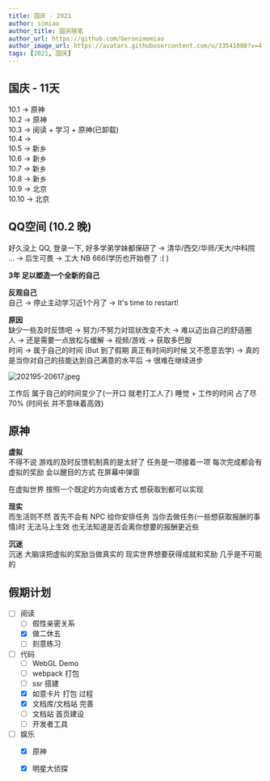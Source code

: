 ```yaml
---
title: 国庆 - 2021
author: simiao
author_title: 国庆随笔
author_url: https://github.com/Geronimomiao
author_image_url: https://avatars.githubusercontent.com/u/33541088?v=4
tags: [2021, 国庆]
---
```


## 国庆 - 11天

10.1  ->  原神   
10.2  ->  原神  
10.3  ->  阅读 + 学习 + 原神(已卸载)   
10.4  ->  
10.5  ->  新乡  
10.6  ->  新乡  
10.7  ->  新乡  
10.8  ->  新乡  
10.9  ->  北京  
10.10 ->  北京  

## QQ空间 (10.2 晚)

好久没上 QQ, 登录一下, 好多学弟学妹都保研了 -> 清华/西交/华师/天大/中科院 ...
 -> 后生可畏 -> 工大 NB 666(学历也开始卷了 :( )

**3年 足以塑造一个全新的自己**

**反观自己**  
自己 -> 停止主动学习近1个月了 -> It's time to restart!

**原因**  
缺少一些及时反馈吧 -> 努力/不努力对现状改变不大 -> 难以迈出自己的舒适圈  
人 -> 还是需要一点放松与缓解 -> 视频/游戏 -> 获取多巴胺  
时间 -> 属于自己的时间 (But 到了假期 真正有时间的时候 又不愿意去学) -> 真的是当你对自己的技能达到自己满意的水平后 -> 很难在继续进步

![202195-20617.jpeg](https://img.wsmpage.cn/blog/new/202195-201348.jpeg)


工作后 属于自己的时间变少了(一开口 就老打工人了)
睡觉 + 工作的时间 占了尽 70% (时间长 并不意味着高效)

## 原神

**虚拟**  
不得不说 游戏的及时反馈机制真的是太好了 任务是一项接着一项 每次完成都会有虚拟的奖励 会以醒目的方式 在屏幕中弹窗    

在虚拟世界 按照一个既定的方向或者方式 想获取到都可以实现  

**现实**  
而生活则不然 首先不会有 NPC 给你安排任务 当你去做任务(一些想获取报酬的事情)时 无法马上生效 也无法知道是否会离你想要的报酬更近些

**沉迷**  
沉迷 大脑误把虚拟的奖励当做真实的 现实世界想要获得成就和奖励 几乎是不可能的


## 假期计划

- [ ] 阅读
   - [ ] 假性亲密关系
   - [x] 做二休五
   - [ ] 刻意练习

- [ ] 代码
   - [ ] WebGL Demo 
   - [ ] webpack 打包
   - [ ] ssr 搭建
   - [x] 如意卡片 打包 过程
   - [x] 文档库/文档站 完善
   - [ ] 文档站 首页建设
   - [ ] 开发者工具

- [ ] 娱乐
   - [x] 原神
   - [x] 明星大侦探 

